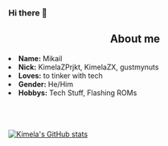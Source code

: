 ### Hi there 👋

<!--
**KimelaZX/.github** is a ✨ _special_ ✨ repository because its `README.md` (this file) appears on your GitHub profile.

Here are some ideas to get you started:

- 🔭 I’m currently working on ...
- 🌱 I’m currently learning ...
- 👯 I’m looking to collaborate on ...
- 🤔 I’m looking for help with ...
- 💬 Ask me about ...
- 📫 How to reach me: ...
- 😄 Pronouns: ...
- ⚡ Fun fact: ...
-->

<div>
<h2 align="center">  About me </h2>
<li><b>Name:</b> Mikail</li>
<li>
<b>Nick:</b> KimelaZPrjkt, KimelaZX, gustmynuts
</li>
<li>
<b>Loves:</b> to tinker with tech
</li>
<li>
<b>Gender:</b> He/Him
</li>
<li>
<b>Hobbys:</b> Tech Stuff, Flashing ROMs
</li>
<br><br><br>
</div>

[![Kimela's GitHub stats](https://github-readme-stats.vercel.app/api?username=KimelaZX&show_icons=true&theme=tokyonight)](https://github.com/anuraghazra/github-readme-stats)
